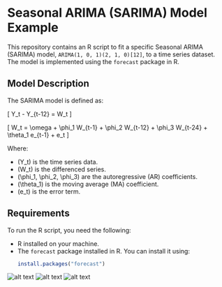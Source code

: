 # Seasonal ARIMA (SARIMA) Model Example

This repository contains an R script to fit a specific Seasonal ARIMA (SARIMA) model, `ARIMA(1, 0, 1)(2, 1, 0)[12]`, to a time series dataset. The model is implemented using the `forecast` package in R.

## Model Description

The SARIMA model is defined as:

\[
Y_t - Y_{t-12} = W_t
\]

\[
W_t = \omega + \phi_1 W_{t-1} + \phi_2 W_{t-12} + \phi_3 W_{t-24} + \theta_1 e_{t-1} + e_t
\]

Where:
- \(Y_t\) is the time series data.
- \(W_t\) is the differenced series.
- \(\phi_1, \phi_2, \phi_3\) are the autoregressive (AR) coefficients.
- \(\theta_1\) is the moving average (MA) coefficient.
- \(e_t\) is the error term.

## Requirements

To run the R script, you need the following:
- R installed on your machine.
- The `forecast` package installed in R. You can install it using:
  ```R
  install.packages("forecast")


![alt text](image.png)
![alt text](image-1.png)
![alt text](image-2.png)